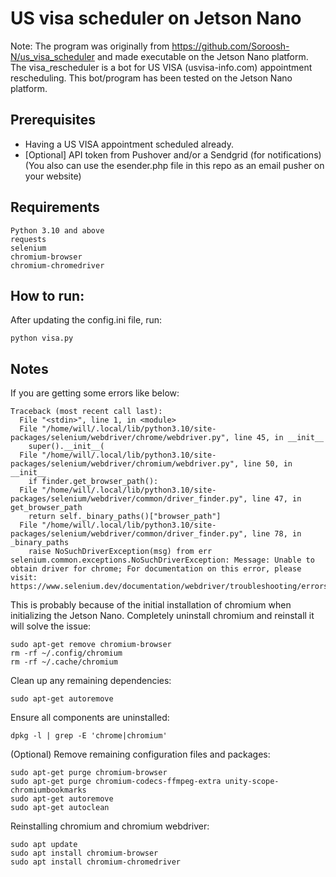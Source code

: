 # US visa scheduler on Jetson Nano
Note: The program was originally from https://github.com/Soroosh-N/us_visa_scheduler and made executable on the Jetson Nano platform.
The visa_rescheduler is a bot for US VISA (usvisa-info.com) appointment rescheduling. This bot/program has been tested on the Jetson Nano platform.

## Prerequisites
- Having a US VISA appointment scheduled already.
- [Optional] API token from Pushover and/or a Sendgrid (for notifications)(You also can use the esender.php file in this repo as an email pusher on your website)

## Requirements
```
Python 3.10 and above
requests
selenium
chromium-browser
chromium-chromedriver
```
## How to run:
After updating the config.ini file, run:
```
python visa.py
```
## Notes
If you are getting some errors like below:
```
Traceback (most recent call last):
  File "<stdin>", line 1, in <module>
  File "/home/will/.local/lib/python3.10/site-packages/selenium/webdriver/chrome/webdriver.py", line 45, in __init__
    super().__init__(
  File "/home/will/.local/lib/python3.10/site-packages/selenium/webdriver/chromium/webdriver.py", line 50, in __init__
    if finder.get_browser_path():
  File "/home/will/.local/lib/python3.10/site-packages/selenium/webdriver/common/driver_finder.py", line 47, in get_browser_path
    return self._binary_paths()["browser_path"]
  File "/home/will/.local/lib/python3.10/site-packages/selenium/webdriver/common/driver_finder.py", line 78, in _binary_paths
    raise NoSuchDriverException(msg) from err
selenium.common.exceptions.NoSuchDriverException: Message: Unable to obtain driver for chrome; For documentation on this error, please visit: https://www.selenium.dev/documentation/webdriver/troubleshooting/errors/driver_location
```
This is probably because of the initial installation of chromium when initializing the Jetson Nano. Completely uninstall chromium and reinstall it will solve the issue:
```
sudo apt-get remove chromium-browser
rm -rf ~/.config/chromium
rm -rf ~/.cache/chromium
```
Clean up any remaining dependencies:
```
sudo apt-get autoremove
```
Ensure all components are uninstalled:
```
dpkg -l | grep -E 'chrome|chromium'
```
(Optional) Remove remaining configuration files and packages:
```
sudo apt-get purge chromium-browser
sudo apt-get purge chromium-codecs-ffmpeg-extra unity-scope-chromiumbookmarks
sudo apt-get autoremove
sudo apt-get autoclean
```
Reinstalling chromium and chromium webdriver:
```
sudo apt update
sudo apt install chromium-browser
sudo apt install chromium-chromedriver
```
